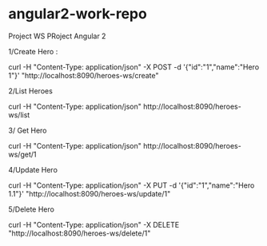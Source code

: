 # angular2-work-repo


Project WS
PRoject Angular 2

1/Create Hero :

 curl -H "Content-Type: application/json" -X POST -d '{"id":"1","name":"Hero 1"}' "http://localhost:8090/heroes-ws/create"
 
 2/List Heroes
 
curl -H "Content-Type: application/json" http://localhost:8090/heroes-ws/list

3/ Get Hero

curl -H "Content-Type: application/json" http://localhost:8090/heroes-ws/get/1

4/Update Hero

curl -H "Content-Type: application/json" -X PUT -d '{"id":"1","name":"Hero 1.1"}' "http://localhost:8090/heroes-ws/update/1"

5/Delete Hero

curl -H "Content-Type: application/json" -X DELETE  "http://localhost:8090/heroes-ws/delete/1"

